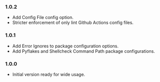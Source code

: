 ### 1.0.2
- Add Config File config option.
- Stricter enforcement of only lint Github Actions config files.

### 1.0.1
- Add Error Ignores to package configuration options.
- Add Pyflakes and Shellcheck Command Path package configurations.

### 1.0.0
- Initial version ready for wide usage.
